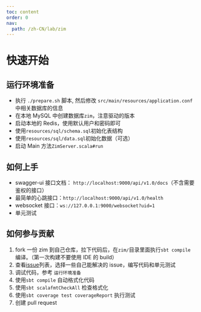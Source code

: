 ```yaml
---
toc: content
order: 0
nav:
  path: /zh-CN/lab/zim
---
```


# 快速开始

## 运行环境准备

- 执行 `./prepare.sh` 脚本, 然后修改 `src/main/resources/application.conf` 中相关数据库的信息
- 在本地 MySQL 中创建数据库`zim`，注意驱动的版本
- 启动本地的 Redis，使用默认用户和密码即可
- 使用`resources/sql/schema.sql`初始化表结构
- 使用`resources/sql/data.sql`初始化数据（可选）
- 启动 Main 方法`ZimServer.scala#run`

## 如何上手

- swagger-ui 接口文档： `http://localhost:9000/api/v1.0/docs`（不含需要鉴权的接口）
- 最简单的心跳接口：`http://localhost:9000/api/v1.0/health`
- websocket 接口：`ws://127.0.0.1:9000/websocket?uid=1`
- 单元测试

## 如何参与贡献

1. fork 一份 zim 到自己仓库，拉下代码后，在`zim/`目录里面执行`sbt compile` 编译。（第一次构建不要使用 IDE 的 build）
2. 查看[issue](https://github.com/bitlap/zim/issues)列表，选择一些自己能解决的 issue，编写代码和单元测试
3. 调试代码，参考 `运行环境准备`
4. 使用`sbt compile` 自动格式化代码
5. 使用`sbt scalafmtCheckAll` 检查格式化
6. 使用`sbt coverage test coverageReport` 执行测试
7. 创建 pull request
